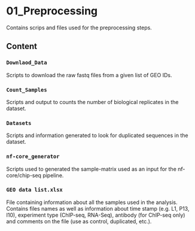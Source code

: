 # 01_Preprocessing
Contains scrips and files used for the preprocessing steps.

## Content
### `Downlaod_Data`
Scripts to download the raw fastq files from a given list of GEO IDs. 

### `Count_Samples`
Scripts and output to counts the number of biological replicates in the dataset.

### `Datasets`
Scripts and information generated to look for duplicated sequences in the dataset.

### `nf-core_generator`
Scripts used to generated the sample-matrix used as an input for the nf-core/chip-seq pipeline.

### `GEO data list.xlsx`
File containing information about all the samples used in the analysis. Contains files names as well as information 
about time stamp (e.g. L1, P13, I10), experiment type (ChIP-seq, RNA-Seq), antibody (for ChIP-seq only) and comments
on the file (use as control, duplicated, etc.).

